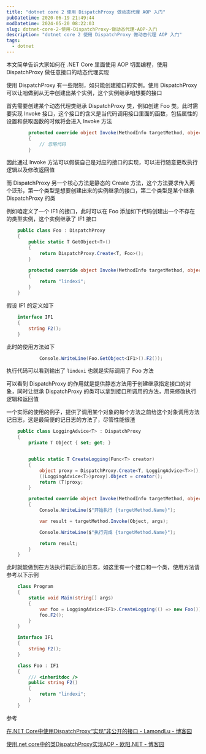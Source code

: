 ```yaml
---
title: "dotnet core 2 使用 DispatchProxy 做动态代理 AOP 入门"
pubDatetime: 2020-06-19 21:49:44
modDatetime: 2024-05-20 08:22:03
slug: dotnet-core-2-使用-DispatchProxy-做动态代理-AOP-入门
description: "dotnet core 2 使用 DispatchProxy 做动态代理 AOP 入门"
tags:
  - dotnet
---
```





本文简单告诉大家如何在 .NET Core 里面使用 AOP 切面编程，使用 DispatchProxy 做任意接口的动态代理实现

<!--more-->


<!-- CreateTime:6/20/2020 5:49:44 PM -->



使用 DispatchProxy 有一些限制，如只能创建接口的实例。使用 DispatchProxy 可以让咱做到从无中创建出某个实例，这个实例继承咱想要的接口

首先需要创建某个动态代理类继承 DispatchProxy 类，例如创建 Foo 类。此时需要实现 Invoke 接口，这个接口的含义是当代码调用接口里面的函数，包括属性的设置和获取函数的时候将会进入 Invoke 方法

```csharp
        protected override object Invoke(MethodInfo targetMethod, object[] args)
        {
            // 忽略代码
        }
```

因此通过 Invoke 方法可以假装自己是对应的接口的实现，可以进行随意更改执行逻辑以及修改返回值

而 DispatchProxy 另一个核心方法是静态的 Create 方法，这个方法要求传入两个泛形，第一个类型是想要创建出来的实例继承的接口，第二个类型是某个继承 DispatchProxy 的类

例如咱定义了一个 IF1 的接口，此时可以在 Foo 添加如下代码创建出一个不存在的类型实例，这个实例继承了 IF1 接口

```csharp
    public class Foo : DispatchProxy
    {
        public static T GetObject<T>()
        {
            return DispatchProxy.Create<T, Foo>();
        }

        protected override object Invoke(MethodInfo targetMethod, object[] args)
        {
            return "lindexi";
        }
    }
```

假设 IF1 的定义如下

```csharp
    interface IF1
    {
        string F2();
    }
```

此时的使用方法如下

```csharp
            Console.WriteLine(Foo.GetObject<IF1>().F2());
```

执行代码可以看到输出了 `lindexi` 也就是实际调用了 Foo 方法

可以看到 DispatchProxy 的作用就是提供静态方法用于创建继承指定接口的对象，同时让继承 DispatchProxy 的类可以拿到接口所调用的方法，用来修改执行逻辑和返回值

一个实际的使用的例子，提供了调用某个对象的每个方法之前给这个对象调用方法记日志，这是最简便的记日志的方法了，尽管性能很渣

```csharp
    public class LoggingAdvice<T> : DispatchProxy
    {
        private T Object { set; get; }


        public static T CreateLogging(Func<T> creator)
        {
            object proxy = DispatchProxy.Create<T, LoggingAdvice<T>>();
            ((LoggingAdvice<T>)proxy).Object = creator();
            return (T)proxy;
        }

        protected override object Invoke(MethodInfo targetMethod, object[] args)
        {
            Console.WriteLine($"开始执行 {targetMethod.Name}");

            var result = targetMethod.Invoke(Object, args);

            Console.WriteLine($"执行完成 {targetMethod.Name}");

            return result;
        }
    }
```

此时就能做到在方法执行前后添加日志，如这里有一个接口和一个类，使用方法请参考以下示例

```csharp
    class Program
    {
        static void Main(string[] args)
        {
            var foo = LoggingAdvice<IF1>.CreateLogging(() => new Foo());
            foo.F2();
        }
    }

    interface IF1
    {
        string F2();
    }

    class Foo : IF1
    {
        /// <inheritdoc />
        public string F2()
        {
            return "lindexi";
        }
    }
```


参考

[在.NET Core中使用DispatchProxy“实现”非公开的接口 - LamondLu - 博客园](https://www.cnblogs.com/lwqlun/p/11575686.html )

[使用.net core中的类DispatchProxy实现AOP - 欧阳.NET - 博客园](https://www.cnblogs.com/oyang168/p/11853851.html )

